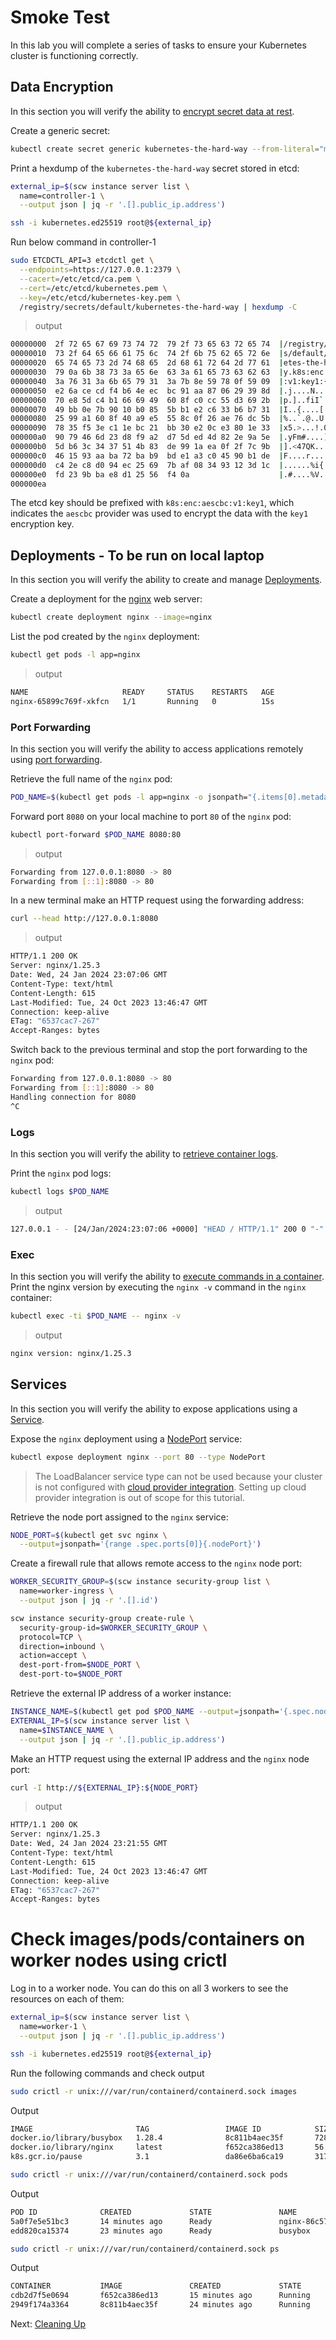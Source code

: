 # Smoke Test

In this lab you will complete a series of tasks to ensure your Kubernetes cluster is functioning correctly.

## Data Encryption

In this section you will verify the ability to [encrypt secret data at rest](https://kubernetes.io/docs/tasks/administer-cluster/encrypt-data/#verifying-that-data-is-encrypted).

Create a generic secret:

```sh
kubectl create secret generic kubernetes-the-hard-way --from-literal="mykey=mydata"
```

Print a hexdump of the `kubernetes-the-hard-way` secret stored in etcd:

```sh
external_ip=$(scw instance server list \
  name=controller-1 \
  --output json | jq -r '.[].public_ip.address')

ssh -i kubernetes.ed25519 root@${external_ip}
```
Run below command in controller-1

```sh
sudo ETCDCTL_API=3 etcdctl get \
  --endpoints=https://127.0.0.1:2379 \
  --cacert=/etc/etcd/ca.pem \
  --cert=/etc/etcd/kubernetes.pem \
  --key=/etc/etcd/kubernetes-key.pem \
  /registry/secrets/default/kubernetes-the-hard-way | hexdump -C
```

> output

```sh
00000000  2f 72 65 67 69 73 74 72  79 2f 73 65 63 72 65 74  |/registry/secret|
00000010  73 2f 64 65 66 61 75 6c  74 2f 6b 75 62 65 72 6e  |s/default/kubern|
00000020  65 74 65 73 2d 74 68 65  2d 68 61 72 64 2d 77 61  |etes-the-hard-wa|
00000030  79 0a 6b 38 73 3a 65 6e  63 3a 61 65 73 63 62 63  |y.k8s:enc:aescbc|
00000040  3a 76 31 3a 6b 65 79 31  3a 7b 8e 59 78 0f 59 09  |:v1:key1:{.Yx.Y.|
00000050  e2 6a ce cd f4 b6 4e ec  bc 91 aa 87 06 29 39 8d  |.j....N......)9.|
00000060  70 e8 5d c4 b1 66 69 49  60 8f c0 cc 55 d3 69 2b  |p.]..fiI`...U.i+|
00000070  49 bb 0e 7b 90 10 b0 85  5b b1 e2 c6 33 b6 b7 31  |I..{....[...3..1|
00000080  25 99 a1 60 8f 40 a9 e5  55 8c 0f 26 ae 76 dc 5b  |%..`.@..U..&.v.[|
00000090  78 35 f5 3e c1 1e bc 21  bb 30 e2 0c e3 80 1e 33  |x5.>...!.0.....3|
000000a0  90 79 46 6d 23 d8 f9 a2  d7 5d ed 4d 82 2e 9a 5e  |.yFm#....].M...^|
000000b0  5d b6 3c 34 37 51 4b 83  de 99 1a ea 0f 2f 7c 9b  |].<47QK....../|.|
000000c0  46 15 93 aa ba 72 ba b9  bd e1 a3 c0 45 90 b1 de  |F....r......E...|
000000d0  c4 2e c8 d0 94 ec 25 69  7b af 08 34 93 12 3d 1c  |......%i{..4..=.|
000000e0  fd 23 9b ba e8 d1 25 56  f4 0a                    |.#....%V..|
000000ea
```

The etcd key should be prefixed with `k8s:enc:aescbc:v1:key1`, which indicates the `aescbc` provider was used to encrypt the data with the `key1` encryption key.

## Deployments  - To be run on local laptop

In this section you will verify the ability to create and manage [Deployments](https://kubernetes.io/docs/concepts/workloads/controllers/deployment/).

Create a deployment for the [nginx](https://nginx.org/en/) web server:

```sh
kubectl create deployment nginx --image=nginx
```

List the pod created by the `nginx` deployment:

```sh
kubectl get pods -l app=nginx
```

> output

```sh
NAME                     READY     STATUS    RESTARTS   AGE
nginx-65899c769f-xkfcn   1/1       Running   0          15s
```

### Port Forwarding

In this section you will verify the ability to access applications remotely using [port forwarding](https://kubernetes.io/docs/tasks/access-application-cluster/port-forward-access-application-cluster/).

Retrieve the full name of the `nginx` pod:

```sh
POD_NAME=$(kubectl get pods -l app=nginx -o jsonpath="{.items[0].metadata.name}")
```

Forward port `8080` on your local machine to port `80` of the `nginx` pod:

```sh
kubectl port-forward $POD_NAME 8080:80
```

> output

```sh
Forwarding from 127.0.0.1:8080 -> 80
Forwarding from [::1]:8080 -> 80
``` 
In a new terminal make an HTTP request using the forwarding address:

```sh
curl --head http://127.0.0.1:8080
```

> output

```sh
HTTP/1.1 200 OK
Server: nginx/1.25.3
Date: Wed, 24 Jan 2024 23:07:06 GMT
Content-Type: text/html
Content-Length: 615
Last-Modified: Tue, 24 Oct 2023 13:46:47 GMT
Connection: keep-alive
ETag: "6537cac7-267"
Accept-Ranges: bytes
```

Switch back to the previous terminal and stop the port forwarding to the `nginx` pod:

```sh
Forwarding from 127.0.0.1:8080 -> 80
Forwarding from [::1]:8080 -> 80
Handling connection for 8080
^C
```

### Logs

In this section you will verify the ability to [retrieve container logs](https://kubernetes.io/docs/concepts/cluster-administration/logging/).

Print the `nginx` pod logs:

```sh
kubectl logs $POD_NAME
```

> output

```sh
127.0.0.1 - - [24/Jan/2024:23:07:06 +0000] "HEAD / HTTP/1.1" 200 0 "-" "curl/7.68.0" "-"
```

### Exec

In this section you will verify the ability to [execute commands in a container](https://kubernetes.io/docs/tasks/debug-application-cluster/get-shell-running-container/#running-individual-commands-in-a-container).
Print the nginx version by executing the `nginx -v` command in the `nginx` container:

```sh
kubectl exec -ti $POD_NAME -- nginx -v
```

> output

```sh
nginx version: nginx/1.25.3
```

## Services

In this section you will verify the ability to expose applications using a [Service](https://kubernetes.io/docs/concepts/services-networking/service/).

Expose the `nginx` deployment using a [NodePort](https://kubernetes.io/docs/concepts/services-networking/service/#type-nodeport) service:

```sh
kubectl expose deployment nginx --port 80 --type NodePort
```

> The LoadBalancer service type can not be used because your cluster is not configured with [cloud provider integration](https://kubernetes.io/docs/getting-started-guides/scratch/#cloud-provider). Setting up cloud provider integration is out of scope for this tutorial.

Retrieve the node port assigned to the `nginx` service:

```sh
NODE_PORT=$(kubectl get svc nginx \
  --output=jsonpath='{range .spec.ports[0]}{.nodePort}')
```

Create a firewall rule that allows remote access to the `nginx` node port:

```sh
WORKER_SECURITY_GROUP=$(scw instance security-group list \
  name=worker-ingress \
  --output json | jq -r '.[].id')

scw instance security-group create-rule \
  security-group-id=$WORKER_SECURITY_GROUP \
  protocol=TCP \
  direction=inbound \
  action=accept \
  dest-port-from=$NODE_PORT \
  dest-port-to=$NODE_PORT
```

Retrieve the external IP address of a worker instance:

```sh
INSTANCE_NAME=$(kubectl get pod $POD_NAME --output=jsonpath='{.spec.nodeName}')
EXTERNAL_IP=$(scw instance server list \
  name=$INSTANCE_NAME \
  --output json | jq -r '.[].public_ip.address')
```

Make an HTTP request using the external IP address and the `nginx` node port:

```sh
curl -I http://${EXTERNAL_IP}:${NODE_PORT}
```

> output

```sh
HTTP/1.1 200 OK
Server: nginx/1.25.3
Date: Wed, 24 Jan 2024 23:21:55 GMT
Content-Type: text/html
Content-Length: 615
Last-Modified: Tue, 24 Oct 2023 13:46:47 GMT
Connection: keep-alive
ETag: "6537cac7-267"
Accept-Ranges: bytes
```

# Check images/pods/containers on worker nodes using crictl

Log in to a worker node. You can do this on all 3 workers to see the resources on each of them:

```sh
external_ip=$(scw instance server list \
  name=worker-1 \
  --output json | jq -r '.[].public_ip.address')

ssh -i kubernetes.ed25519 root@${external_ip}
```
Run the following commands and check output

```sh
sudo crictl -r unix:///var/run/containerd/containerd.sock images
```

Output
```sh
IMAGE                       TAG                 IMAGE ID            SIZE
docker.io/library/busybox   1.28.4              8c811b4aec35f       728kB
docker.io/library/nginx     latest              f652ca386ed13       56.7MB
k8s.gcr.io/pause            3.1                 da86e6ba6ca19       317kB
```

```sh
sudo crictl -r unix:///var/run/containerd/containerd.sock pods
```

Output
```sh
POD ID              CREATED             STATE               NAME                     NAMESPACE           ATTEMPT
5a0f7e5e51bc3       14 minutes ago      Ready               nginx-86c57db685-hlkhs   default             0
edd820ca15374       23 minutes ago      Ready               busybox                  default             0
```

```sh
sudo crictl -r unix:///var/run/containerd/containerd.sock ps
```

Output
```sh
CONTAINER           IMAGE               CREATED             STATE               NAME                ATTEMPT             POD ID
cdb2d7f5e0694       f652ca386ed13       15 minutes ago      Running             nginx               0                   5a0f7e5e51bc3
2949f174a3364       8c811b4aec35f       24 minutes ago      Running             busybox             0                   edd820ca15374
```

Next: [Cleaning Up](14-cleanup.md)
